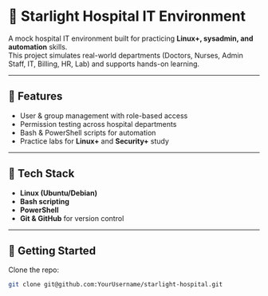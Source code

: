 # 🏥 Starlight Hospital IT Environment

A mock hospital IT environment built for practicing **Linux+, sysadmin, and automation** skills.  
This project simulates real-world departments (Doctors, Nurses, Admin Staff, IT, Billing, HR, Lab) and supports hands-on learning.

---

## 🔹 Features
- User & group management with role-based access
- Permission testing across hospital departments
- Bash & PowerShell scripts for automation
- Practice labs for **Linux+** and **Security+** study

---

## 🔹 Tech Stack
- **Linux (Ubuntu/Debian)**
- **Bash scripting**
- **PowerShell**
- **Git & GitHub** for version control

---

## 🔹 Getting Started
Clone the repo:
```bash
git clone git@github.com:YourUsername/starlight-hospital.git
